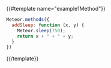 {{#template name="example1Method"}}
```js
Meteor.methods({
  addSleep: function (x, y) {
    Meteor.sleep(750);
    return x + " + " + y;
  }
})
```
{{/template}}

